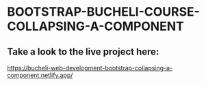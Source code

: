 # BOOTSTRAP-BUCHELI-COURSE-COLLAPSING-A-COMPONENT

## Take a look to the live project here:
https://bucheli-web-development-bootstrap-collapsing-a-component.netlify.app/

